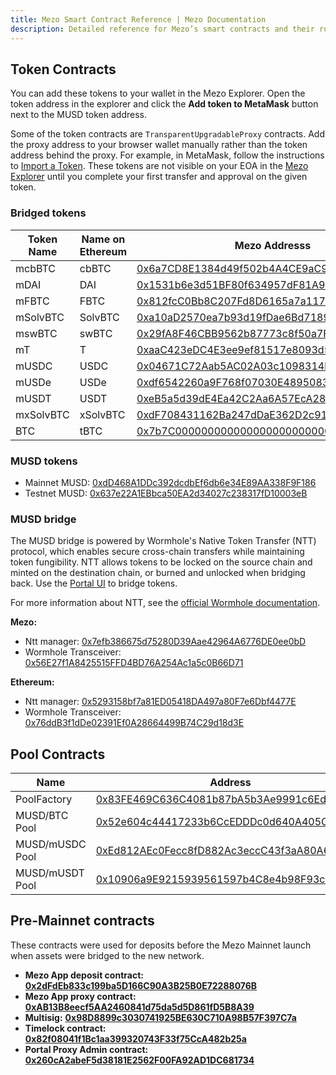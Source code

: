 ```yaml
---
title: Mezo Smart Contract Reference | Mezo Documentation
description: Detailed reference for Mezo’s smart contracts and their role in the ecosystem.
---
```


## Token Contracts

You can add these tokens to your wallet in the Mezo Explorer. Open the token address in the explorer and click the **Add token to MetaMask** button next to the MUSD token address.

Some of the token contracts are `TransparentUpgradableProxy` contracts. Add the proxy address to your browser wallet manually rather than the token address behind the proxy. For example, in MetaMask, follow the instructions to [Import a Token](https://support.metamask.io/manage-crypto/portfolio/how-to-import-a-token-in-metamask-portfolio/). These tokens are not visible on your EOA in the [Mezo Explorer](https://explorer.mezo.org/) until you complete your first transfer and approval on the given token. 

### Bridged tokens

| Token Name | Name on Ethereum | Mezo Addresss | Ethereum Address |
| ---------- | ---------------- | ------------- | ---------------- |
| mcbBTC | cbBTC | [0x6a7CD8E1384d49f502b4A4CE9aC9eb320835c5d7](https://explorer.mezo.org/token/0x6a7CD8E1384d49f502b4A4CE9aC9eb320835c5d7) | [0xcbB7C0000aB88B473b1f5aFd9ef808440eed33Bf](https://etherscan.io/address/0xcbB7C0000aB88B473b1f5aFd9ef808440eed33Bf) |
| mDAI | DAI | [0x1531b6e3d51BF80f634957dF81A990B92dA4b154](https://explorer.mezo.org/address/0x1531b6e3d51BF80f634957dF81A990B92dA4b154) | [0x6B175474E89094C44Da98b954EedeAC495271d0F](https://etherscan.io/address/0x6B175474E89094C44Da98b954EedeAC495271d0F) |
| mFBTC | FBTC | [0x812fcC0Bb8C207Fd8D6165a7a1173037F43B2dB8](https://explorer.mezo.org/address/0x812fcC0Bb8C207Fd8D6165a7a1173037F43B2dB8) | [0xC96dE26018A54D51c097160568752c4E3BD6C364](https://etherscan.io/address/0xC96dE26018A54D51c097160568752c4E3BD6C364) |
| mSolvBTC | SolvBTC | [0xa10aD2570ea7b93d19fDae6Bd7189fF4929Bc747](https://explorer.mezo.org/address/0xa10aD2570ea7b93d19fDae6Bd7189fF4929Bc747) | [0x7A56E1C57C7475CCf742a1832B028F0456652F97](https://etherscan.io/address/0x7A56E1C57C7475CCf742a1832B028F0456652F97) |
| mswBTC | swBTC | [0x29fA8F46CBB9562b87773c8f50a7F9F27178261c](https://explorer.mezo.org/address/0x29fA8F46CBB9562b87773c8f50a7F9F27178261c) | [0x8DB2350D78aBc13f5673A411D4700BCF87864dDE](https://etherscan.io/address/0x8DB2350D78aBc13f5673A411D4700BCF87864dDE) |
| mT | T | [0xaaC423eDC4E3ee9ef81517e8093d52737165b71F](https://explorer.mezo.org/address/0xaaC423eDC4E3ee9ef81517e8093d52737165b71F) | [0xCdF7028ceAB81fA0C6971208e83fa7872994beE5](https://etherscan.io/address/0xCdF7028ceAB81fA0C6971208e83fa7872994beE5) |
| mUSDC | USDC | [0x04671C72Aab5AC02A03c1098314b1BB6B560c197](https://explorer.mezo.org/token/0x04671C72Aab5AC02A03c1098314b1BB6B560c197) | [0xA0b86991c6218b36c1d19D4a2e9Eb0cE3606eB48](https://etherscan.io/address/0xA0b86991c6218b36c1d19D4a2e9Eb0cE3606eB48) |
| mUSDe | USDe | [0xdf6542260a9F768f07030E4895083F804241F4C4](https://explorer.mezo.org/address/0xdf6542260a9F768f07030E4895083F804241F4C4) | [0x4c9EDD5852cd905f086C759E8383e09bff1E68B3](https://etherscan.io/address/0x4c9EDD5852cd905f086C759E8383e09bff1E68B3) |
| mUSDT | USDT | [0xeB5a5d39dE4Ea42C2Aa6A57EcA2894376683bB8E](https://explorer.mezo.org/token/0xeB5a5d39dE4Ea42C2Aa6A57EcA2894376683bB8E) | [0xdAC17F958D2ee523a2206206994597C13D831ec7](https://etherscan.io/address/0xdAC17F958D2ee523a2206206994597C13D831ec7) |
| mxSolvBTC | xSolvBTC | [0xdF708431162Ba247dDaE362D2c919e0fbAfcf9DE](https://explorer.mezo.org/address/0xdF708431162Ba247dDaE362D2c919e0fbAfcf9DE) | [0xd9D920AA40f578ab794426F5C90F6C731D159DEf](https://etherscan.io/address/0xd9D920AA40f578ab794426F5C90F6C731D159DEf) |
| BTC | tBTC | [0x7b7C000000000000000000000000000000000000](https://explorer.mezo.org/address/0x7b7C000000000000000000000000000000000000) | [0x18084fbA666a33d37592fA2633fD49a74DD93a88](https://etherscan.io/address/0x18084fbA666a33d37592fA2633fD49a74DD93a88) |

### MUSD tokens

- Mainnet MUSD: [0xdD468A1DDc392dcdbEf6db6e34E89AA338F9F186](https://explorer.mezo.org/token/0xdD468A1DDc392dcdbEf6db6e34E89AA338F9F186)
- Testnet MUSD: [0x637e22A1EBbca50EA2d34027c238317fD10003eB](https://explorer.test.mezo.org/token/0x637e22A1EBbca50EA2d34027c238317fD10003eB)

### MUSD bridge

The MUSD bridge is powered by Wormhole's Native Token Transfer (NTT) protocol, which enables secure cross-chain transfers while maintaining token fungibility. NTT allows tokens to be locked on the source chain and minted on the destination chain, or burned and unlocked when bridging back. Use the [Portal UI](https://portalbridge.com/) to bridge tokens.

For more information about NTT, see the [official Wormhole documentation](https://wormhole.com/docs/products/native-token-transfers/overview/).

**Mezo:**
- Ntt manager: [0x7efb386675d75280D39Aae42964A6776DE0ee0bD](https://explorer.mezo.org/address/0x7efb386675d75280D39Aae42964A6776DE0ee0bD)
- Wormhole Transceiver: [0x56E27f1A8425515FFD4BD76A254Ac1a5c0B66D71](https://explorer.mezo.org/address/0x56E27f1A8425515FFD4BD76A254Ac1a5c0B66D71)

**Ethereum:**
- Ntt manager: [0x5293158bf7a81ED05418DA497a80F7e6Dbf4477E](https://etherscan.io/address/0x5293158bf7a81ED05418DA497a80F7e6Dbf4477E)
- Wormhole Transceiver: [0x76ddB3f1dDe02391Ef0A28664499B74C29d18d3E](https://etherscan.io/address/0x76ddB3f1dDe02391Ef0A28664499B74C29d18d3E)

## Pool Contracts

| Name | Address |
|----- | ------- |
| PoolFactory | [0x83FE469C636C4081b87bA5b3Ae9991c6Ed104248](https://explorer.mezo.org/address/0x83FE469C636C4081b87bA5b3Ae9991c6Ed104248) |
| MUSD/BTC Pool | [0x52e604c44417233b6CcEDDDc0d640A405Caacefb](https://explorer.mezo.org/address/0x52e604c44417233b6CcEDDDc0d640A405Caacefb) |
| MUSD/mUSDC Pool | [0xEd812AEc0Fecc8fD882Ac3eccC43f3aA80A6c356](https://explorer.mezo.org/address/0xEd812AEc0Fecc8fD882Ac3eccC43f3aA80A6c356) |
| MUSD/mUSDT Pool | [0x10906a9E9215939561597b4C8e4b98F93c02031A](https://explorer.mezo.org/address/0x10906a9E9215939561597b4C8e4b98F93c02031A) |

## Pre-Mainnet contracts

These contracts were used for deposits before the Mezo Mainnet launch when assets were bridged to the new network.

* **Mezo App deposit contract:** [**0x2dFdEb833c199ba5D166C90A3B25B0E72288076B**](https://etherscan.io/address/0x2dfdeb833c199ba5d166c90a3b25b0e72288076b)
* **Mezo App proxy contract:** [**0xAB13B8eecf5AA2460841d75da5d5D861fD5B8A39**](https://etherscan.io/address/0xab13b8eecf5aa2460841d75da5d5d861fd5b8a39)
* **Multisig:** [**0x98D8899c3030741925BE630C710A98B57F397C7a**](https://etherscan.io/address/0x98D8899c3030741925BE630C710A98B57F397C7a)
* **Timelock contract:** [**0x82f08041f1Bc1aa399320743F33f75CcA482b25a**](https://etherscan.io/address/0x82f08041f1Bc1aa399320743F33f75CcA482b25a)
* **Portal Proxy Admin contract:** [**0x260cA2abeF5d38181E2562F00FA92AD1DC681734**](https://etherscan.io/address/0x260ca2abef5d38181e2562f00fa92ad1dc681734)
